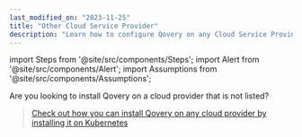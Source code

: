 ```yaml
---
last_modified_on: "2023-11-25"
title: "Other Cloud Service Provider"
description: "Learn how to configure Qovery on any Cloud Service Provider"
---
```


import Steps from '@site/src/components/Steps';
import Alert from '@site/src/components/Alert';
import Assumptions from '@site/src/components/Assumptions';

Are you looking to install Qovery on a cloud provider that is not listed?

> [Check out how you can install Qovery on any cloud provider by installing it on Kubernetes][docs.using-qovery.configuration.provider.kubernetes]


[docs.using-qovery.configuration.provider.kubernetes]: /docs/using-qovery/configuration/provider/kubernetes/
